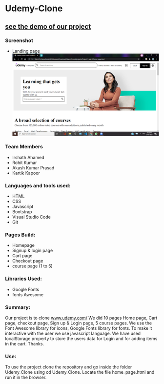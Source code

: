 # Udemy-Clone
## [see the demo of our project](https://dreamy-curran-5c15a0.netlify.app//)
### Screenshot
 * Landing page 
   ![image](https://github.com/KapoorKartik/Udemy-Clone/blob/main/Screenshot/Screenshot%20(557).png?raw=true)
### Team Members
* Irshath Ahamed
* Rohit Kumar
* Akash Kumar Prasad
* Kartik Kapoor

### Languages and tools used:
* HTML
* CSS
* Javascript
* Bootstrap
* Visual Studio Code
* Git

### Pages Build:
* Homepage
* Signup & login page
* Cart page
* Checkout page
* course page (1 to 5)

### Libraries Used:
* Google Fonts
* fonts Awesome

### Summary:
 Our project is to clone www.udemy.com/ We did 10 pages Home page, Cart page, checkout page, Sign up & Login page, 5 course pages. We use the Font Awesome library for icons, Google Fonts library for fonts. To make it interactive with the user we use javascript language. We have used localStorage property to store the users data for Login and for adding items in the cart. Thanks.
 
 ### Use:
To use the project clone the repository and go inside the folder Udemy_Clone using cd Udemy_Clone. Locate the file home_page.html and run it in the browser.

